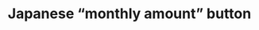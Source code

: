 ---
layout: symbols
title: Japanese “monthly amount” button
emoji: japanese_monthly_amount_button
permalink: 🈷.html
image: assets/img/3moji/japanese_monthly_amount_button.png
---